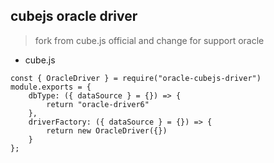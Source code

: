 
## cubejs oracle driver

> fork from cube.js official and change for support oracle

* cube.js

```code
const { OracleDriver } = require("oracle-cubejs-driver")
module.exports = {
    dbType: ({ dataSource } = {}) => {
        return "oracle-driver6"
    },
    driverFactory: ({ dataSource } = {}) => {
        return new OracleDriver({})
    }
};
```